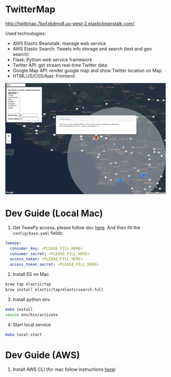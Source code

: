 # TwitterMap
http://twittmap.7bpfzbdmy8.us-west-2.elasticbeanstalk.com/

Used technologies:
 - AWS Elastic Beanstalk: manage web service
 - AWS Elastic Search: Tweets info storage and search (text and geo search)
 - Flask: Python web service framework
 - Twitter API: get stream real-time Twitter data
 - Google Map API: render google map and show Twitter location on Map
 - HTML/JS/CSS/Ajax: Frontend

![demo_geo_search.png](doc/demo_geo_search.png?raw=true "GeoMapDemo")

# Dev Guide (Local Mac)
1. Get TweePy access, please follow doc [here](http://docs.tweepy.org/en/latest/auth_tutorial.html). And then fill the `config/base.yaml` fields:
```yaml
tweepy:
  consumer_key: <PLEASE_FILL_HERE>
  consumer_secret: <PLEASE_FILL_HERE>
  access_token: <PLEASE_FILL_HERE>
  access_token_secret: <PLEASE_FILL_HERE>
```
2. Install ES on Mac
```bash
brew tap elastic/tap
brew install elastic/tap/elasticsearch-full
```
3. Install python env
```bash
make install
source env/bin/activate
```
4. Start local service
```bash
make local-start
```

# Dev Guide (AWS)
1. Install AWS CLI (for mac follow instructions [here](https://docs.aws.amazon.com/cli/latest/userguide/install-cliv2-mac.html))

